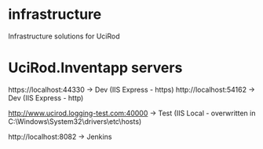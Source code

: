 # infrastructure
Infrastructure solutions for UciRod

# UciRod.Inventapp servers
https://localhost:44330 -> Dev (IIS Express - https)
http://localhost:54162  -> Dev (IIS Express - http)

http://www.ucirod.logging-test.com:40000 -> Test (IIS Local - overwritten in C:\Windows\System32\drivers\etc\hosts)

http://localhost:8082 -> Jenkins

